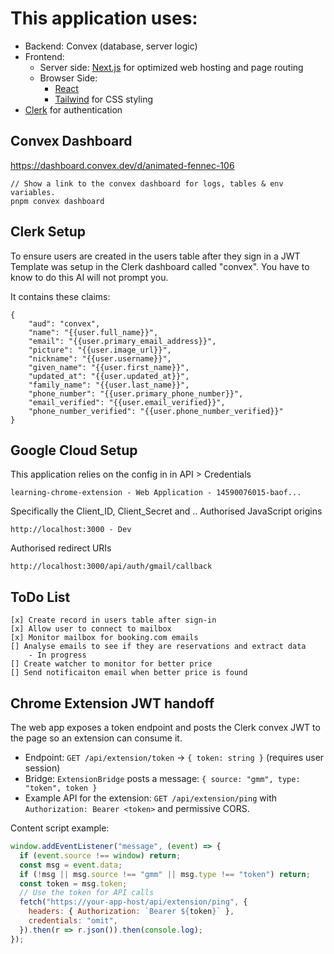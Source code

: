 # This application uses:


- Backend: Convex (database, server logic)
- Frontend:
  - Server side: [Next.js](https://nextjs.org/) for optimized web hosting and page routing
  - Browser Side: 
    - [React](https://react.dev/) 
    - [Tailwind](https://tailwindcss.com/) for CSS styling
- [Clerk](https://clerk.com/) for authentication

## Convex Dashboard

https://dashboard.convex.dev/d/animated-fennec-106

```
// Show a link to the convex dashboard for logs, tables & env variables.
pnpm convex dashboard 
```
## Clerk Setup
To ensure users are created in the users table after they sign in a JWT Template was setup in the Clerk dashboard called "convex". You have to know to do this AI will not prompt you.

It contains these claims:
```
{
	"aud": "convex",
	"name": "{{user.full_name}}",
	"email": "{{user.primary_email_address}}",
	"picture": "{{user.image_url}}",
	"nickname": "{{user.username}}",
	"given_name": "{{user.first_name}}",
	"updated_at": "{{user.updated_at}}",
	"family_name": "{{user.last_name}}",
	"phone_number": "{{user.primary_phone_number}}",
	"email_verified": "{{user.email_verified}}",
	"phone_number_verified": "{{user.phone_number_verified}}"
}
```
## Google Cloud Setup

This application relies on the config in in API > Credentials
```
learning-chrome-extension - Web Application - 14590076015-baof...
```
Specifically the Client_ID, Client_Secret and ..
Authorised JavaScript origins
```
http://localhost:3000 - Dev
```
Authorised redirect URIs
```
http://localhost:3000/api/auth/gmail/callback
```

## ToDo List
```
[x] Create record in users table after sign-in
[x] Allow user to connect to mailbox
[x] Monitor mailbox for booking.com emails
[] Analyse emails to see if they are reservations and extract data
    - In progress 
[] Create watcher to monitor for better price
[] Send notificaiton email when better price is found

```

## Chrome Extension JWT handoff

The web app exposes a token endpoint and posts the Clerk convex JWT to the page so an extension can consume it.

- Endpoint: `GET /api/extension/token` → `{ token: string }` (requires user session)
- Bridge: `ExtensionBridge` posts a message: `{ source: "gmm", type: "token", token }`
- Example API for the extension: `GET /api/extension/ping` with `Authorization: Bearer <token>` and permissive CORS.

Content script example:
```js
window.addEventListener("message", (event) => {
  if (event.source !== window) return;
  const msg = event.data;
  if (!msg || msg.source !== "gmm" || msg.type !== "token") return;
  const token = msg.token;
  // Use the token for API calls
  fetch("https://your-app-host/api/extension/ping", {
    headers: { Authorization: `Bearer ${token}` },
    credentials: "omit",
  }).then(r => r.json()).then(console.log);
});
```


